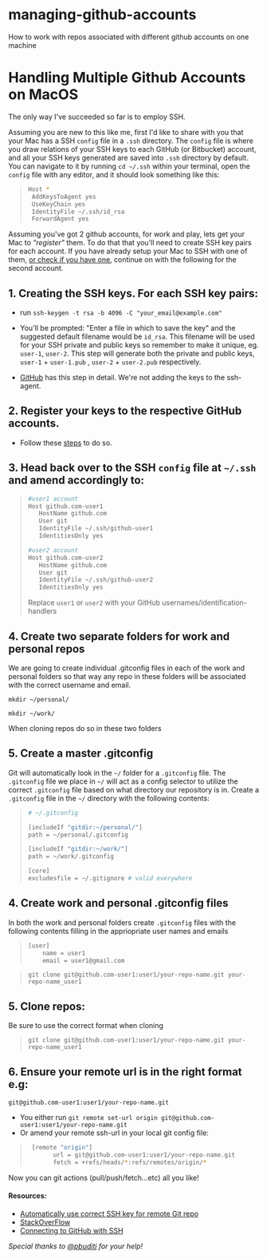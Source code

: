 # managing-github-accounts
How to work with repos associated with different github accounts on one machine

# Handling Multiple Github Accounts on MacOS

The only way I've succeeded so far is to employ SSH.

Assuming you are new to this like me, first I'd like to share with you that your Mac has a SSH `config` file in a `.ssh` directory. The `config` file is where you draw relations of your SSH keys to each GitHub (or Bitbucket) account, and all your SSH keys generated are saved into `.ssh` directory by default. You can navigate to it by running `cd ~/.ssh` within your terminal, open the `config` file with any editor, and it should look something like this:

  >```bash
  >Host *
  >  AddKeysToAgent yes
  >  UseKeyChain yes
  >  IdentityFile ~/.ssh/id_rsa
  >  ForwardAgent yes
  >```

Assuming you've got 2 github accounts, for work and play, lets get your Mac to _"register"_ them. To do that that you'll need to create SSH key pairs for each account. If you have already setup your Mac to SSH with one of them, [or check if you have one](https://help.github.com/articles/checking-for-existing-ssh-keys/), continue on with the following for the second account. 

## 1. Creating the SSH keys. For each SSH key pairs:

 * run `ssh-keygen -t rsa -b 4096 -C "your_email@example.com"`

 * You'll be prompted: "Enter a file in which to save the key" and the suggested default filename would be `id_rsa`. This filename will be used for your SSH private and public keys so remember to make it unique, eg. `user-1`, `user-2`. This step will generate both the private and public keys, `user-1` + `user-1.pub` , `user-2` + `user-2.pub` respectively.
 
 * [GitHub](https://help.github.com/articles/generating-a-new-ssh-key-and-adding-it-to-the-ssh-agent/#generating-a-new-ssh-key) has this step in detail. We're not adding the keys to the ssh-agent.

## 2. Register your keys to the respective GitHub accounts.

 * Follow these [steps](https://help.github.com/articles/adding-a-new-ssh-key-to-your-github-account/) to do so.

## 3. Head back over to the SSH `config` file at `~/.ssh` and amend accordingly to:

  >```bash
  >#user1 account
  >Host github.com-user1
  >    HostName github.com
  >    User git
  >    IdentityFile ~/.ssh/github-user1
  >    IdentitiesOnly yes
  >
  >#user2 account
  >Host github.com-user2
  >    HostName github.com
  >    User git
  >    IdentityFile ~/.ssh/github-user2
  >    IdentitiesOnly yes
  >```
  >
  > Replace `user1` or `user2` with your GitHub usernames/identification-handlers

## 4. Create two separate folders for work and personal repos

We are going to create individual .gitconfig files in each of the work and personal folders so that way any repo in these folders will be associated with the correct username and email.

`mkdir ~/personal/`

`mkdir ~/work/`

When cloning repos do so in these two folders

## 5. Create a master .gitconfig

Git will automatically look in the `~/` folder for a `.gitconfig` file. The `.gitconfig` file we place in `~/` will act as a config selector to utilize the correct `.gitconfig` file based on what directory our repository is in. Create a `.gitconfig` file in the `~/` directory with the following contents:

  >```bash
  ># ~/.gitconfig
  >
  >[includeIf "gitdir:~/personal/"]
  >path = ~/personal/.gitconfig
  >
  >[includeIf "gitdir:~/work/"]
  >path = ~/work/.gitconfig
  >
  >[core]
  >excludesfile = ~/.gitignore # valid everywhere
  >```

## 4. Create work and personal .gitconfig files

In both the work and personal folders create `.gitconfig` files with the following contents filling in the appriopriate user names and emails

  >```bash
  >[user]
  >     name = user1
  >     email = user1@gmail.com
  >```

  > `git clone git@github.com-user1:user1/your-repo-name.git your-repo-name_user1`

## 5. Clone repos:

Be sure to use the correct format when cloning

  > `git clone git@github.com-user1:user1/your-repo-name.git your-repo-name_user1`


## 6. Ensure your remote url is in the right format e.g: 
`git@github.com-user1:user1/your-repo-name.git`
 * You either run `git remote set-url origin git@github.com-user1:user1/your-repo-name.git`
 * Or amend your remote ssh-url in your local git config file:
 > ```bash
 >  [remote "origin"] 
 >        url = git@github.com-user1:user1/your-repo-name.git
 >        fetch = +refs/heads/*:refs/remotes/origin/*
 > ```

Now you can git actions (pull/push/fetch...etc) all you like!

#### Resources:
* [Automatically use correct SSH key for remote Git repo](https://www.keybits.net/post/automatically-use-correct-ssh-key-for-remote-git-repo/)
* [StackOverFlow](https://stackoverflow.com/questions/7927750/specify-an-ssh-key-for-git-push-for-a-given-domain)
* [Connecting to GitHub with SSH](https://help.github.com/articles/connecting-to-github-with-ssh/)

_Special thanks to [@pbuditi](https://github.com/pbuditi) for your help!_
